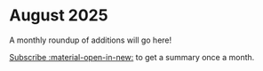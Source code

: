 # August 2025

A monthly roundup of additions will go here!

[Subscribe :material-open-in-new:](https://buttondown.com/buildacubesat#subscribe-form) to get a summary once a month.